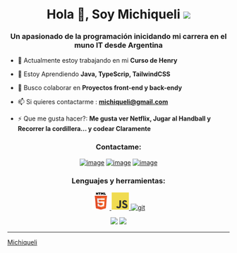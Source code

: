 <h1 align="center">Hola 👋, Soy Michiqueli <img height="40" src="https://emoji.gg/assets/emoji/7333-parrotdance.gif"></h1>
<h3 align="center">Un apasionado de la programación inicidando mi carrera en el muno IT desde Argentina</h3>

- 🔭 Actualmente estoy trabajando en mi **Curso de Henry**

- 🌱 Estoy Aprendiendo **Java, TypeScrip, TailwindCSS**

- 👯 Busco colaborar en **Proyectos front-end y back-endy**

- 📫 Si quieres contactarme : **michiqueli@gmail.com**

- ⚡ Que me gusta hacer?: **Me gusta ver Netflix, Jugar al Handball y Recorrer la cordillera... y codear Claramente**

<h3 align="center">Contactame:</h3>
<div align="center">

[![image](https://img.shields.io/badge/LinkedIn-0077B5?style=for-the-badge&logo=linkedin&logoColor=white)]([https://www.linkedin.com/in/lauro_brant-1/](https://www.linkedin.com/in/nicol%C3%A1s-m-22585018b/))
[![image](https://img.shields.io/badge/Instagram-E4405F?style=for-the-badge&logo=instagram&logoColor=white)](https://www.instagram.com/michiqueli/)
[![image](https://img.shields.io/badge/Gmail-D14836?style=for-the-badge&logo=gmail&logoColor=white)](mailto:michiqueli@gmail.com)
  
</div>

<h3 align="center">Lenguajes y herramientas:</h3>

<p align="center"> 
  <a href="https://www.w3.org/html/" target="_blank"> 
    <img src="https://raw.githubusercontent.com/devicons/devicon/master/icons/html5/html5-original-wordmark.svg" alt="html5" width="40" height="40"/> 
  </a>
  <a href="https://developer.mozilla.org/en-US/docs/Web/JavaScript" target="_blank"> 
    <img src="https://raw.githubusercontent.com/devicons/devicon/master/icons/javascript/javascript-original.svg" alt="javascript" width="40" height="40"/> 
  </a> 
  <a href="https://git-scm.com/" target="_blank"> 
    <img src="https://www.vectorlogo.zone/logos/git-scm/git-scm-icon.svg" alt="git" width="40" height="40"/> 
  </a>
</p>

<p align= "center">
  <img height= "150" src="https://github-readme-stats.vercel.app/api?username=michiqueli&theme=react&show_icons=true&include_all_commits=true" />
  <img height= "150" src="https://github-readme-stats.vercel.app/api/top-langs/?username=michiqueli&theme=react&layout=compact" />
</p>

------

[Michiqueli](https://github.com/michiqueli)
